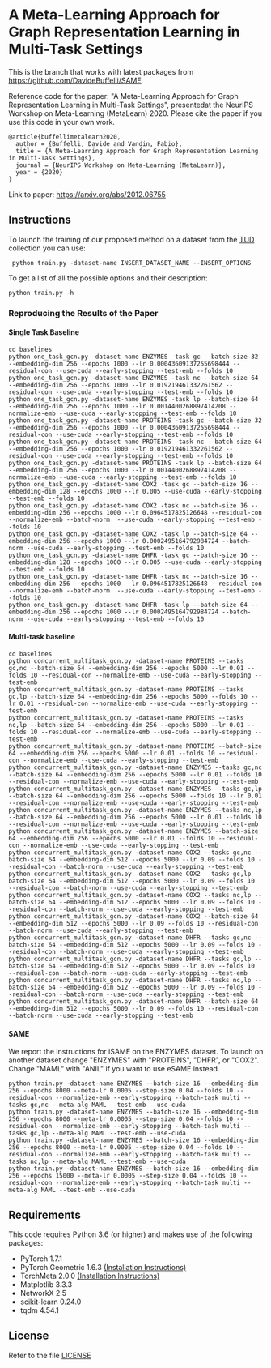 # A Meta-Learning Approach for Graph Representation Learning in Multi-Task Settings
This is the branch that works with latest packages from https://github.com/DavideBuffelli/SAME



Reference code for the paper: "A Meta-Learning Approach for Graph Representation Learning in Multi-Task Settings", presentedat the NeurIPS Workshop on Meta-Learning (MetaLearn) 2020.
Please cite the paper if you use this code in your own work. 
```
@article{buffellimetalearn2020,
  author = {Buffelli, Davide and Vandin, Fabio},
  title = {A Meta-Learning Approach for Graph Representation Learning in Multi-Task Settings},
  journal = {NeurIPS Workshop on Meta-Learning (MetaLearn)},
  year = {2020}
}
```

Link to paper: <https://arxiv.org/abs/2012.06755>

## Instructions
To launch the training of our proposed method on a dataset from the [TUD](https://chrsmrrs.github.io/datasets/)
collection you can use:

``` python train.py -dataset-name INSERT_DATASET_NAME --INSERT_OPTIONS```

To get a list of all the possible options and their description:

```python train.py -h```

### Reproducing the Results of the Paper
#### Single Task Baseline
```
cd baselines
python one_task_gcn.py -dataset-name ENZYMES -task gc --batch-size 32 --embedding-dim 256 --epochs 1000 --lr 0.00043609137255698444 --residual-con --use-cuda --early-stopping --test-emb --folds 10
python one_task_gcn.py -dataset-name ENZYMES -task nc --batch-size 64 --embedding-dim 256 --epochs 1000 --lr 0.019219461332261562 --residual-con --use-cuda --early-stopping --test-emb --folds 10
python one_task_gcn.py -dataset-name ENZYMES -task lp --batch-size 64 --embedding-dim 256 --epochs 1000 --lr 0.0014400268897414208 --normalize-emb --use-cuda --early-stopping --test-emb --folds 10
python one_task_gcn.py -dataset-name PROTEINS -task gc --batch-size 32 --embedding-dim 256 --epochs 1000 --lr 0.00043609137255698444 --residual-con --use-cuda --early-stopping --test-emb --folds 10
python one_task_gcn.py -dataset-name PROTEINS -task nc --batch-size 64 --embedding-dim 256 --epochs 1000 --lr 0.019219461332261562 --residual-con --use-cuda --early-stopping --test-emb --folds 10
python one_task_gcn.py -dataset-name PROTEINS -task lp --batch-size 64 --embedding-dim 256 --epochs 1000 --lr 0.0014400268897414208 --normalize-emb --use-cuda --early-stopping --test-emb --folds 10
python one_task_gcn.py -dataset-name COX2 -task gc --batch-size 16 --embedding-dim 128 --epochs 1000 --lr 0.005 --use-cuda --early-stopping --test-emb --folds 10
python one_task_gcn.py -dataset-name COX2 -task nc --batch-size 16 --embedding-dim 256 --epochs 1000 --lr 0.0964517825126648 --residual-con --normalize-emb --batch-norm  --use-cuda --early-stopping --test-emb --folds 10
python one_task_gcn.py -dataset-name COX2 -task lp --batch-size 64 --embedding-dim 256 --epochs 1000 --lr 0.0002495164792984724 --batch-norm --use-cuda --early-stopping --test-emb --folds 10
python one_task_gcn.py -dataset-name DHFR -task gc --batch-size 16 --embedding-dim 128 --epochs 1000 --lr 0.005 --use-cuda --early-stopping --test-emb --folds 10
python one_task_gcn.py -dataset-name DHFR -task nc --batch-size 16 --embedding-dim 256 --epochs 1000 --lr 0.0964517825126648 --residual-con --normalize-emb --batch-norm  --use-cuda --early-stopping --test-emb --folds 10
python one_task_gcn.py -dataset-name DHFR -task lp --batch-size 64 --embedding-dim 256 --epochs 1000 --lr 0.0002495164792984724 --batch-norm --use-cuda --early-stopping --test-emb --folds 10
```

#### Multi-task baseline
```
cd baselines
python concurrent_multitask_gcn.py -dataset-name PROTEINS --tasks gc,nc --batch-size 64 --embedding-dim 256 --epochs 5000 --lr 0.01 --folds 10 --residual-con --normalize-emb --use-cuda --early-stopping --test-emb 
python concurrent_multitask_gcn.py -dataset-name PROTEINS --tasks gc,lp --batch-size 64 --embedding-dim 256 --epochs 5000 --folds 10 --lr 0.01 --residual-con --normalize-emb --use-cuda --early-stopping --test-emb
python concurrent_multitask_gcn.py -dataset-name PROTEINS --tasks nc,lp --batch-size 64 --embedding-dim 256 --epochs 5000 --lr 0.01 --folds 10 --residual-con --normalize-emb --use-cuda --early-stopping --test-emb
python concurrent_multitask_gcn.py -dataset-name PROTEINS --batch-size 64 --embedding-dim 256 --epochs 5000 --lr 0.01 --folds 10 --residual-con --normalize-emb --use-cuda --early-stopping --test-emb
python concurrent_multitask_gcn.py -dataset-name ENZYMES --tasks gc,nc --batch-size 64 --embedding-dim 256 --epochs 5000 --lr 0.01 --folds 10 --residual-con --normalize-emb --use-cuda --early-stopping --test-emb 
python concurrent_multitask_gcn.py -dataset-name ENZYMES --tasks gc,lp --batch-size 64 --embedding-dim 256 --epochs 5000 --folds 10 --lr 0.01 --residual-con --normalize-emb --use-cuda --early-stopping --test-emb
python concurrent_multitask_gcn.py -dataset-name ENZYMES --tasks nc,lp --batch-size 64 --embedding-dim 256 --epochs 5000 --lr 0.01 --folds 10 --residual-con --normalize-emb --use-cuda --early-stopping --test-emb
python concurrent_multitask_gcn.py -dataset-name ENZYMES --batch-size 64 --embedding-dim 256 --epochs 5000 --lr 0.01 --folds 10 --residual-con --normalize-emb --use-cuda --early-stopping --test-emb
python concurrent_multitask_gcn.py -dataset-name COX2 --tasks gc,nc --batch-size 64 --embedding-dim 512 --epochs 5000 --lr 0.09 --folds 10 --residual-con --batch-norm --use-cuda --early-stopping --test-emb
python concurrent_multitask_gcn.py -dataset-name COX2 --tasks gc,lp --batch-size 64 --embedding-dim 512 --epochs 5000 --lr 0.09 --folds 10  --residual-con --batch-norm --use-cuda --early-stopping --test-emb
python concurrent_multitask_gcn.py -dataset-name COX2 --tasks nc,lp --batch-size 64 --embedding-dim 512 --epochs 5000 --lr 0.09 --folds 10 --residual-con --batch-norm --use-cuda --early-stopping --test-emb
python concurrent_multitask_gcn.py -dataset-name COX2 --batch-size 64 --embedding-dim 512 --epochs 5000 --lr 0.09 --folds 10 --residual-con --batch-norm --use-cuda --early-stopping --test-emb
python concurrent_multitask_gcn.py -dataset-name DHFR --tasks gc,nc --batch-size 64 --embedding-dim 512 --epochs 5000 --lr 0.09 --folds 10 --residual-con --batch-norm --use-cuda --early-stopping --test-emb
python concurrent_multitask_gcn.py -dataset-name DHFR --tasks gc,lp --batch-size 64 --embedding-dim 512 --epochs 5000 --lr 0.09 --folds 10  --residual-con --batch-norm --use-cuda --early-stopping --test-emb
python concurrent_multitask_gcn.py -dataset-name DHFR --tasks nc,lp --batch-size 64 --embedding-dim 512 --epochs 5000 --lr 0.09 --folds 10 --residual-con --batch-norm --use-cuda --early-stopping --test-emb
python concurrent_multitask_gcn.py -dataset-name DHFR --batch-size 64 --embedding-dim 512 --epochs 5000 --lr 0.09 --folds 10 --residual-con --batch-norm --use-cuda --early-stopping --test-emb
```

#### SAME
We report the instructions for iSAME on the ENZYMES dataset. To launch on another dataset change "ENZYMES" with "PROTEINS", "DHFR", or "COX2".
Change "MAML" with "ANIL" if you want to use eSAME instead.
```
python train.py -dataset-name ENZYMES --batch-size 16 --embedding-dim 256 --epochs 8000 --meta-lr 0.0005 --step-size 0.04 --folds 10 --residual-con --normalize-emb --early-stopping --batch-task multi --tasks gc,nc --meta-alg MAML --test-emb --use-cuda
python train.py -dataset-name ENZYMES --batch-size 16 --embedding-dim 256 --epochs 8000 --meta-lr 0.0005 --step-size 0.04 --folds 10 --residual-con --normalize-emb --early-stopping --batch-task multi --tasks gc,lp --meta-alg MAML --test-emb --use-cuda
python train.py -dataset-name ENZYMES --batch-size 16 --embedding-dim 256 --epochs 8000 --meta-lr 0.0005 --step-size 0.04 --folds 10 --residual-con --normalize-emb --early-stopping --batch-task multi --tasks nc,lp --meta-alg MAML --test-emb --use-cuda 
python train.py -dataset-name ENZYMES --batch-size 16 --embedding-dim 256 --epochs 15000 --meta-lr 0.0005 --step-size 0.04 --folds 10 --residual-con --normalize-emb --early-stopping --batch-task multi --meta-alg MAML --test-emb --use-cuda 
```

## Requirements

This code requires Python 3.6 (or higher) and makes use of the following packages:

* PyTorch 1.7.1
* PyTorch Geometric 1.6.3 [(Installation Instructions)](https://github.com/rusty1s/pytorch_geometric)
* TorchMeta 2.0.0 [(Installation Instructions)](https://github.com/tristandeleu/pytorch-meta)
* Matplotlib 3.3.3
* NetworkX 2.5
* scikit-learn 0.24.0
* tqdm 4.54.1

## License
Refer to the file [LICENSE](LICENSE)
